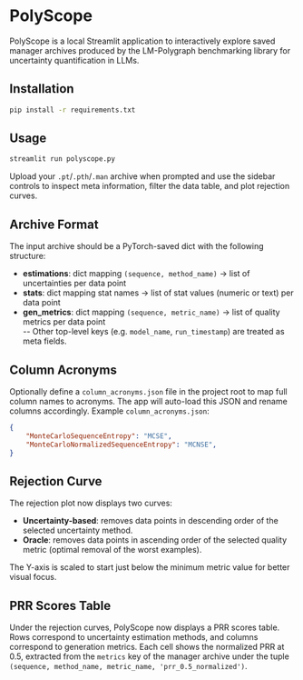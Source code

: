 # PolyScope

PolyScope is a local Streamlit application to interactively explore saved manager archives produced by the LM-Polygraph benchmarking library for uncertainty quantification in LLMs.

## Installation
```bash
pip install -r requirements.txt
```

## Usage
```bash
streamlit run polyscope.py
```
Upload your `.pt`/`.pth`/`.man` archive when prompted and use the sidebar controls to inspect meta information, filter the data table, and plot rejection curves.

## Archive Format
The input archive should be a PyTorch-saved dict with the following structure:

- **estimations**: dict mapping `(sequence, method_name)` → list of uncertainties per data point  
- **stats**: dict mapping stat names → list of stat values (numeric or text) per data point  
- **gen_metrics**: dict mapping `(sequence, metric_name)` → list of quality metrics per data point  
-- Other top-level keys (e.g. `model_name`, `run_timestamp`) are treated as meta fields.

## Column Acronyms

Optionally define a `column_acronyms.json` file in the project root to map full column names to acronyms.
The app will auto-load this JSON and rename columns accordingly. Example `column_acronyms.json`:

```json
{
    "MonteCarloSequenceEntropy": "MCSE",
    "MonteCarloNormalizedSequenceEntropy": "MCNSE",
}
```

## Rejection Curve

The rejection plot now displays two curves:

- **Uncertainty-based**: removes data points in descending order of the selected uncertainty method.
- **Oracle**: removes data points in ascending order of the selected quality metric (optimal removal of the worst examples).

The Y-axis is scaled to start just below the minimum metric value for better visual focus.

## PRR Scores Table

Under the rejection curves, PolyScope now displays a PRR scores table. Rows correspond to uncertainty estimation methods, and columns correspond to generation metrics. Each cell shows the normalized PRR at 0.5, extracted from the `metrics` key of the manager archive under the tuple `(sequence, method_name, metric_name, 'prr_0.5_normalized')`.
